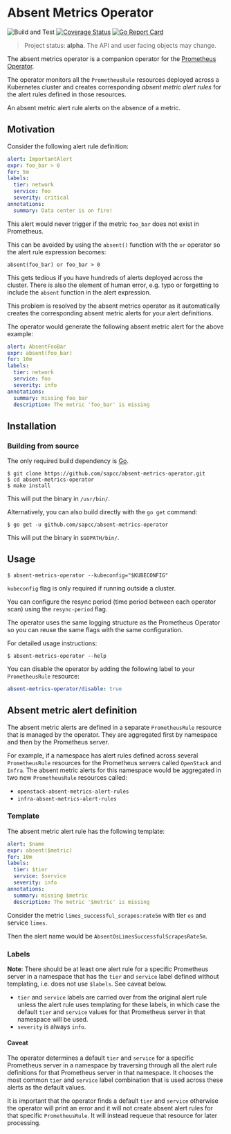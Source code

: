 # Absent Metrics Operator

![Build and Test](https://github.com/sapcc/absent-metrics-operator/workflows/Build%20and%20Test/badge.svg)
[![Coverage Status](https://coveralls.io/repos/github/sapcc/absent-metrics-operator/badge.svg)](https://coveralls.io/github/sapcc/absent-metrics-operator)
[![Go Report Card](https://goreportcard.com/badge/github.com/sapcc/absent-metrics-operator)](https://goreportcard.com/report/github.com/sapcc/absent-metrics-operator)

> Project status: **alpha**. The API and user facing objects may change.

The absent metrics operator is a companion operator for the [Prometheus
Operator](https://github.com/prometheus-operator/prometheus-operator).

The operator monitors all the `PrometheusRule` resources deployed across a
Kubernetes cluster and creates corresponding _absent metric alert rules_ for
the alert rules defined in those resources.

An absent metric alert rule alerts on the absence of a metric.

## Motivation

Consider the following alert rule definition:

```yaml
alert: ImportantAlert
expr: foo_bar > 0
for: 5m
labels:
  tier: network
  service: foo
  severity: critical
annotations:
  summary: Data center is on fire!
```

This alert would never trigger if the metric `foo_bar` does not exist in
Prometheus.

This can be avoided by using the `absent()` function with the `or` operator so
the alert rule expression becomes:

```
absent(foo_bar) or foo_bar > 0
```

This gets tedious if you have hundreds of alerts deployed across the cluster.
There is also the element of human error, e.g. typo or forgetting to include
the `absent` function in the alert expression.

This problem is resolved by the absent metrics operator as it automatically
creates the corresponding absent metric alerts for your alert definitions.

The operator would generate the following absent metric alert for the above
example:

```yaml
alert: AbsentFooBar
expr: absent(foo_bar)
for: 10m
labels:
  tier: network
  service: foo
  severity: info
annotations:
  summary: missing foo_bar
  description: The metric 'foo_bar' is missing
```

## Installation

### Building from source

The only required build dependency is [Go](https://golang.org/).

```
$ git clone https://github.com/sapcc/absent-metrics-operator.git
$ cd absent-metrics-operator
$ make install
```

This will put the binary in `/usr/bin/`.

Alternatively, you can also build directly with the `go get` command:

```
$ go get -u github.com/sapcc/absent-metrics-operator
```

This will put the binary in `$GOPATH/bin/`.

## Usage

```
$ absent-metrics-operator --kubeconfig="$KUBECONFIG"
```

`kubeconfig` flag is only required if running outside a cluster.

You can configure the resync period (time period between each operator scan)
using the `resync-period` flag.

The operator uses the same logging structure as the Prometheus Operator so you
can reuse the same flags with the same configuration.

For detailed usage instructions:

```
$ absent-metrics-operator --help
```

You can disable the operator by adding the following label to your
`PrometheusRule` resource:

```yaml
absent-metrics-operator/disable: true
```

## Absent metric alert definition

The absent metric alerts are defined in a separate `PrometheusRule` resource
that is managed by the operator. They are aggregated first by namespace and
then by the Prometheus server.

For example, if a namespace has alert rules defined across several
`PrometheusRule` resources for the Prometheus servers called `OpenStack` and
`Infra`. The absent metric alerts for this namespace would be aggregated in two
new `PrometheusRule` resources called:

- `openstack-absent-metrics-alert-rules`
- `infra-absent-metrics-alert-rules`

### Template

The absent metric alert rule has the following template:

```yaml
alert: $name
expr: absent($metric)
for: 10m
labels:
  tier: $tier
  service: $service
  severity: info
annotations:
  summary: missing $metric
  description: The metric '$metric' is missing
```

Consider the metric `limes_successful_scrapes:rate5m` with tier `os` and
service `limes`.

Then the alert name would be `AbsentOsLimesSuccessfulScrapesRate5m`.

### Labels

**Note**: There should be at least one alert rule for a specific Prometheus
server in a namespace that has the `tier` and `service` label defined without
templating, i.e. does not use `$labels`. See caveat below.

- `tier` and `service` labels are carried over from the original alert rule
  unless the alert rule uses templating for these labels, in which case the
  default `tier` and `service` values for that Prometheus server in that
  namespace will be used.
- `severity` is always `info`.

#### Caveat

The operator determines a default `tier` and `service` for a specific
Prometheus server in a namespace by traversing through all the alert rule
definitions for that Prometheus server in that namespace. It chooses the most
common `tier` and `service` label combination that is used across these alerts
as the default values.

It is important that the operator finds a default `tier` and `service`
otherwise the operator will print an error and it will not create absent alert
rules for that specific `PrometheusRule`. It will instead requeue that resource
for later processing.
